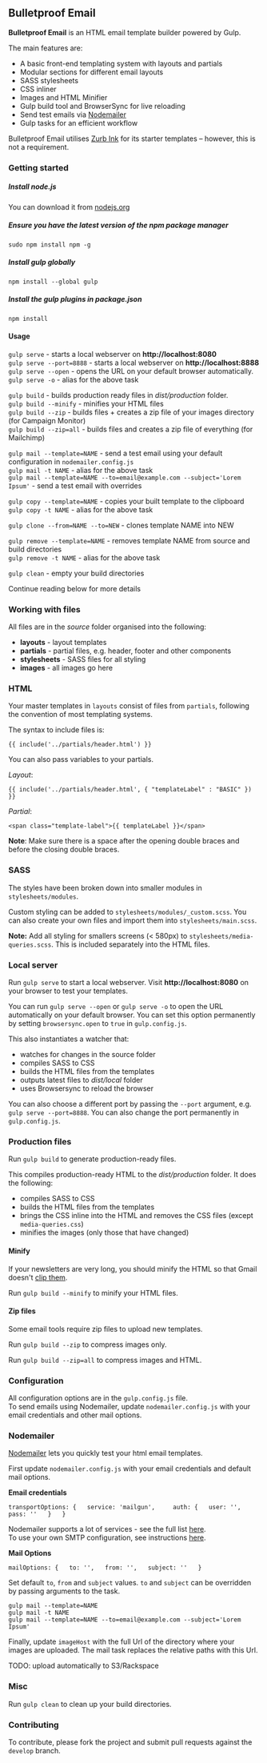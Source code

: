## Bulletproof Email  

**Bulletproof Email** is an HTML email template builder powered by Gulp.

The main features are:

* A basic front-end templating system with layouts and partials
* Modular sections for different email layouts
* SASS stylesheets 
* CSS inliner
* Images and HTML Minifier 
* Gulp build tool and BrowserSync for live reloading
* Send test emails via [Nodemailer](https://github.com/andris9/nodemailer)
* Gulp tasks for an efficient workflow  

Bulletproof Email utilises [Zurb Ink](http://zurb.com/ink/templates.php) for its starter templates – however, this is not a requirement. 

### Getting started

##### Install node.js 

You can download it from [nodejs.org](https://nodejs.org/) 

##### Ensure you have the latest version of the npm package manager

`sudo npm install npm -g`

##### Install gulp globally

`npm install --global gulp`

##### Install the gulp plugins in package.json

`npm install`

#### Usage

`gulp serve` - starts a local webserver on **http://localhost:8080**  
`gulp serve --port=8888` - starts a local webserver on **http://localhost:8888**  
`gulp serve --open` - opens the URL on your default browser automatically.  
`gulp serve -o` - alias for the above task  

`gulp build` - builds production ready files in *dist/production* folder.  
`gulp build --minify` - minifies your HTML files  
`gulp build --zip` - builds files + creates a zip file of your images directory (for Campaign Monitor)    
`gulp build --zip=all` - builds files and creates a zip file of everything (for Mailchimp)

`gulp mail --template=NAME` - send a test email using your default configuration in `nodemailer.config.js`  
`gulp mail -t NAME` - alias for the above task  
`gulp mail --template=NAME --to=email@example.com --subject='Lorem Ipsum'` - send a test email with overrides   

`gulp copy --template=NAME` - copies your built template to the clipboard  
`gulp copy -t NAME` - alias for the above task  

`gulp clone --from=NAME --to=NEW` - clones template NAME into NEW    

`gulp remove --template=NAME` - removes template NAME from source and build directories  
`gulp remove -t NAME` - alias for the above task  

`gulp clean` - empty your build directories  

Continue reading below for more details

### Working with files

All files are in the *source* folder organised into the following:

* **layouts** - layout templates
* **partials** - partial files, e.g. header, footer and other components
* **stylesheets** - SASS files for all styling
* **images** - all images go here 

### HTML 
Your master templates in `layouts` consist of files from `partials`, following the convention of most templating systems.


The syntax to include files is:

`{{ include('../partials/header.html') }}`  

You can also pass variables to your partials.

*Layout*:

`{{ include('../partials/header.html', { "templateLabel" : "BASIC" }) }}` 

*Partial*:

`<span class="template-label">{{ templateLabel }}</span>`   

**Note**: Make sure there is a space after the opening double braces and before the closing double braces.  


### SASS 
The styles have been broken down into smaller modules in `stylesheets/modules`.

Custom styling can be added to `stylesheets/modules/_custom.scss`. You can also create your own files and import them into `stylesheets/main.scss`. 

**Note:** Add all styling for smallers screens (< 580px) to `stylesheets/media-queries.scss`. This is included separately into the HTML files.

### Local server

Run `gulp serve` to start a local webserver. Visit **http://localhost:8080** on your browser to test your templates.  

You can run `gulp serve --open` or `gulp serve -o` to open the URL automatically on your default browser. You can set this option permanently by setting `browsersync.open` to `true` in `gulp.config.js`.  

This also instantiates a watcher that:

* watches for changes in the source folder
* compiles SASS to CSS
* builds the HTML files from the templates
* outputs latest files to *dist/local* folder
* uses Browsersync to reload the browser

You can also choose a different port by passing the `--port` argument, e.g. `gulp serve --port=8888`.  You can also change the port permanently in `gulp.config.js`.

### Production files

Run `gulp build` to generate production-ready files.

This compiles production-ready HTML to the *dist/production* folder. It does the following:
* compiles SASS to CSS
* builds the HTML files from the templates
* brings the CSS inline into the HTML and removes the CSS files (except `media-queries.css`)
* minifies the images (only those that have changed)


#### Minify

If your newsletters are very long, you should minify the HTML so that Gmail doesn't [clip them](https://www.campaignmonitor.com/forums/topic/8088/what-rule-does-gmail-use-to-decide-when-to-clip-a-message/).

Run `gulp build --minify` to minify your HTML files.

#### Zip files

Some email tools require zip files to upload new templates.

Run `gulp build --zip` to compress images only. 

Run `gulp build --zip=all` to compress images and HTML.

### Configuration

All configuration options are in the `gulp.config.js` file.  
To send emails using Nodemailer, update `nodemailer.config.js` with your email credentials and other mail options.  

### Nodemailer  

[Nodemailer](https://github.com/andris9/nodemailer) lets you quickly test your html email templates. 

First update `nodemailer.config.js` with your email credentials and default mail options.  

**Email credentials**  

`transportOptions: {  
  service: 'mailgun',    
  auth: {  
    user: '',  
    pass: ''  
  }  
}`    

Nodemailer supports a lot of services - see the full list [here](https://github.com/andris9/nodemailer-wellknown#supported-services).  
To use your own SMTP configuration, see instructions [here](https://github.com/andris9/nodemailer-smtp-transport#usage).  
  
**Mail Options**  

`mailOptions: {  
  to: '',  
  from: '',  
  subject: ''  
}`  
    
Set default `to`, `from` and `subject` values. `to` and `subject` can be overridden by passing arguments to the task.  

`gulp mail --template=NAME`  
`gulp mail -t NAME`  
`gulp mail --template=NAME --to=email@example.com --subject='Lorem Ipsum'`  

Finally, update `imageHost` with the full Url of the directory where your images are uploaded. The mail task replaces the relative paths with this Url.

TODO: upload automatically to S3/Rackspace

### Misc  

Run `gulp clean` to clean up your build directories.

### Contributing

To contribute, please fork the project and submit pull requests against the `develop` branch.